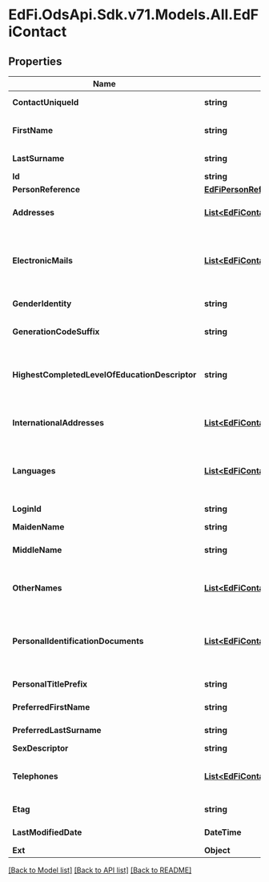 # EdFi.OdsApi.Sdk.v71.Models.All.EdFiContact

## Properties

Name | Type | Description | Notes
------------ | ------------- | ------------- | -------------
**ContactUniqueId** | **string** | A unique alphanumeric code assigned to a contact. | 
**FirstName** | **string** | A name given to an individual at birth, baptism, or during another naming ceremony, or through legal change. | 
**LastSurname** | **string** | The name borne in common by members of a family. | 
**Id** | **string** |  | [optional] 
**PersonReference** | [**EdFiPersonReference**](EdFiPersonReference.md) |  | [optional] 
**Addresses** | [**List&lt;EdFiContactAddress&gt;**](EdFiContactAddress.md) | An unordered collection of contactAddresses. Contact&#39;s address, if different from the student address. | [optional] 
**ElectronicMails** | [**List&lt;EdFiContactElectronicMail&gt;**](EdFiContactElectronicMail.md) | An unordered collection of contactElectronicMails. The numbers, letters, and symbols used to identify an electronic mail (e-mail) user within the network to which the individual or organization belongs. | [optional] 
**GenderIdentity** | **string** | The gender the contact identifies themselves as. | [optional] 
**GenerationCodeSuffix** | **string** | An appendage, if any, used to denote an individual&#39;s generation in his family (e.g., Jr., Sr., III). | [optional] 
**HighestCompletedLevelOfEducationDescriptor** | **string** | The extent of formal instruction an individual has received (e.g., the highest grade in school completed or its equivalent or the highest degree received). | [optional] 
**InternationalAddresses** | [**List&lt;EdFiContactInternationalAddress&gt;**](EdFiContactInternationalAddress.md) | An unordered collection of contactInternationalAddresses. The set of elements that describes an international address. | [optional] 
**Languages** | [**List&lt;EdFiContactLanguage&gt;**](EdFiContactLanguage.md) | An unordered collection of contactLanguages. The language(s) the individual uses to communicate. It is strongly recommended that entries use only ISO 639-2 language codes. | [optional] 
**LoginId** | **string** | The login ID for the user; used for security access control interface. | [optional] 
**MaidenName** | **string** | The individual&#39;s maiden name. | [optional] 
**MiddleName** | **string** | A secondary name given to an individual at birth, baptism, or during another naming ceremony. | [optional] 
**OtherNames** | [**List&lt;EdFiContactOtherName&gt;**](EdFiContactOtherName.md) | An unordered collection of contactOtherNames. Other names (e.g., alias, nickname, previous legal name) associated with a person. | [optional] 
**PersonalIdentificationDocuments** | [**List&lt;EdFiContactPersonalIdentificationDocument&gt;**](EdFiContactPersonalIdentificationDocument.md) | An unordered collection of contactPersonalIdentificationDocuments. The documents presented as evident to verify one&#39;s personal identity; for example: drivers license, passport, birth certificate, etc. | [optional] 
**PersonalTitlePrefix** | **string** | A prefix used to denote the title, degree, position, or seniority of the individual. | [optional] 
**PreferredFirstName** | **string** | The first name the individual prefers, if different from their legal first name | [optional] 
**PreferredLastSurname** | **string** | The last name the individual prefers, if different from their legal last name | [optional] 
**SexDescriptor** | **string** | A person&#39;s birth sex. | [optional] 
**Telephones** | [**List&lt;EdFiContactTelephone&gt;**](EdFiContactTelephone.md) | An unordered collection of contactTelephones. The 10-digit telephone number, including the area code, for the person. | [optional] 
**Etag** | **string** | A unique system-generated value that identifies the version of the resource. | [optional] 
**LastModifiedDate** | **DateTime** | The date and time the resource was last modified. | [optional] 
**Ext** | **Object** | Extensions to the Contact entity. | [optional] 

[[Back to Model list]](../../README.md#documentation-for-models) [[Back to API list]](../../README.md#documentation-for-api-endpoints) [[Back to README]](../../README.md)

